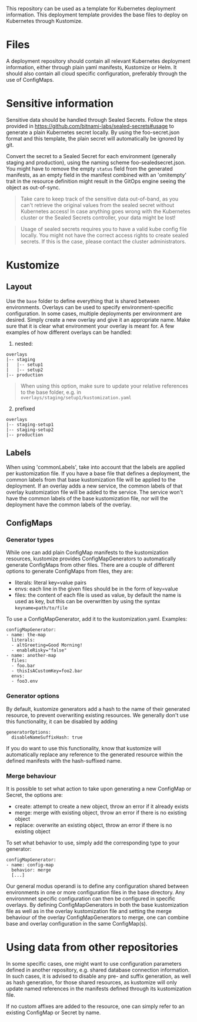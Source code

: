 This repository can be used as a template for Kubernetes deployment information.
This deployment template provides the base files to deploy on Kubernetes through Kustomize.

# Files
A deployment repository should contain all relevant Kubernetes deployment information, either through plain yaml manifests, Kustomize or Helm. 
It should also contain all cloud specific configuration, preferably through the use of ConfigMaps.

# Sensitive information
Sensitive data should be handled through Sealed Secrets. Follow the steps provided in https://github.com/bitnami-labs/sealed-secrets#usage to generate a plain Kubernetes secret locally. By using the foo-secret.json format and this template, the plain secret will automatically be ignored by git. 

Convert the secret to a Sealed Secret for each environment (generally staging and production), using the naming scheme foo-sealedsecret.json. 
You might have to remove the empty `status` field from the generated manifests, as an empty field in the manifest combined with an 'omitempty' trait in the resource definition might result in the GitOps engine seeing the object as out-of-sync.

> Take care to keep track of the sensitive data out-of-band, as you can't retrieve the original values from the sealed secret without Kubernetes access! In case anything goes wrong with the Kubernetes cluster or the Sealed Secrets controller, your data might be lost!

> Usage of sealed secrets requires you to have a valid kube config file locally. You might not have the correct access rights to create sealed secrets. If this is the case, please contact the cluster administrators.

# Kustomize 
## Layout
Use the `base` folder to define everything that is shared between environments.
Overlays can be used to specify environment-specific configuration. 
In some cases, multiple deployments per environment are desired. Simply create a new overlay and give it an appropriate name. 
Make sure that it is clear what environment your overlay is meant for.
A few examples of how different overlays can be handled:
1. nested:
```
overlays
|-- staging
|   |-- setup1
|   |-- setup2
|-- production
```
>  When using this option, make sure to update your relative references to the base folder, e.g. in `overlays/staging/setup1/kustomization.yaml`

2. prefixed
```
overlays
|-- staging-setup1
|-- staging-setup2
|-- production
```

## Labels
When using 'commonLabels', take into account that the labels are applied per kustomization file. If you have a base file that defines a deployment, the common labels from that base kustomization file will be applied to the deployment. If an overlay adds a new service, the common labels of that overlay kustomization file will be added to the service. The service won't have the common labels of the base kustomization file, nor will the deployment have the common labels of the overlay.

## ConfigMaps
### Generator types
While one can add plain ConfigMap manifests to the kustomization resources, kustomize provides ConfigMapGenerators to automatically generate ConfigMaps from other files. There are a couple of different options to generate ConfigMaps from files, they are:
* literals: literal key=value pairs
* envs: each line in the given files should be in the form of key=value
* files: the content of each file is used as value, by default the name is used as key, but this can be overwritten by using the syntax `keyname=path/to/file`

To use a ConfigMapGenerator, add it to the kustomization.yaml. Examples:
```
configMapGenerator:
- name: the-map
  literals:
  - altGreeting=Good Morning!
  - enableRisky="false"
- name: another-map
  files:
  - foo.bar
  - thisIsACustomKey=foo2.bar
  envs:
  - foo3.env
```

### Generator options
By default, kustomize generators add a hash to the name of their generated resource, to prevent overwriting existing resources. We generally don't use this functionality, it can be disabled by adding 
```
generatorOptions:
  disableNameSuffixHash: true
```
If you do want to use this functionality, know that kustomize will automatically replace any reference to the generated resource within the defined manifests with the hash-suffixed name.

### Merge behaviour
It is possible to set what action to take upon generating a new ConfigMap or Secret, the options are:
* create: attempt to create a new object, throw an error if it already exists
* merge: merge with existing object, throw an error if there is no existing object
* replace: overwrite an existing object, throw an error if there is no existing object

To set what behavior to use, simply add the corresponding type to your generator:
```
configMapGenerator:
- name: config-map
  behavior: merge
  [...]
```

Our general modus operandi is to define any configuration shared between environments in one or more configuration files in the base directory. Any environmnet specific configuration can then be configured in specific overlays. By defining ConfigMapGenerators in both the base kustomization file as well as in the overlay kustomization file and setting the merge behaviour of the overlay ConfigMapGenerators to merge, one can combine base and overlay configuration in the same ConfigMap(s).

# Using data from other repositories
In some specific cases, one might want to use configuration parameters defined in another repository, e.g. shared database connection information.
In such cases, it is advised to disable any pre- and suffix generation, as well as hash generation, for those shared resources, as kustomize will only update named references in the manifests defined through its kustomization file.

If no custom affixes are added to the resource, one can simply refer to an existing ConfigMap or Secret by name. 

